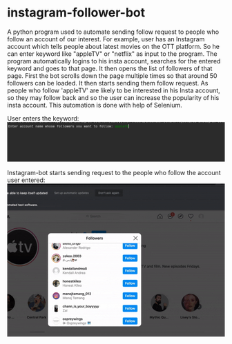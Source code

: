 # instagram-follower-bot
A python program used to automate sending follow request to people who follow an account of our interest. For example, user has an Instagram account which tells people about latest movies on the OTT platform. So he can enter keyword like "appleTV" or "netflix" as input to the program.
The program automatically logins to his insta account, searches for the entered keyword and goes to that page.
It then opens the list of followers of that page.
First the bot scrolls down the page multiple times so that around 50 followers can be loaded.
It then starts sending them follow request.
As people who follow 'appleTV' are likely to be interested in his Insta account, so they may follow back and so the user can increase the popularity of his insta account. 
This automation is done with help of Selenium.
 
 User enters the keyword:
![alt text](https://github.com/shubham101096/instagram-follower-bot/blob/master/screenshots/input.png)

Instagram-bot starts sending request to the people who follow the account user entered:
![alt text](https://github.com/shubham101096/instagram-follower-bot/blob/master/screenshots/insta_follow.gif)
